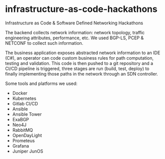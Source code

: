 # infrastructure-as-code-hackathons
Infrastructure as Code &amp; Software Defined Networking Hackathons

The backend collects network information: network topology, traffic engineering attributes, performance, etc.
We used BGP-LS, PCEP & NETCONF to collect such information.

The business application exposes abstracted network information to an IDE (C#), an operator can code custom 
business rules for path computation, testing and validation. This code is then pushed to a git repository and
a CI/CD pipeline is triggered, three stages are run (build, test, deploy) to finally implementing those paths
in the network through an SDN controller.

Some tools and platforms we used:

- Docker
- Kubernetes
- Gitlab CI/CD
- Ansible
- Ansible Tower
- ExaBGP
- Neo4J
- RabbitMQ
- OpenDayLight
- Prometeus
- Grafana
- Juniper JunOS

